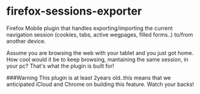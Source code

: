 firefox-sessions-exporter
=========================
Firefox Mobile plugin that handles exporting/importing the current navigation session (cookies, tabs, active wegpages, filled forms..) to/from another device.

Assume you are browsing the web with your tablet and you just got home. How cool would it be to keep browsing, mantaining the same session, in your pc? That's what the plugin is built for!

###Warning
This plugin is at least 2years old..this means that we anticipated iCloud and Chrome on building this feature. Watch your backs!
